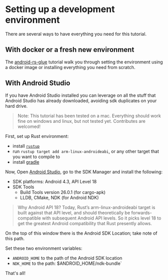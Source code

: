 # Setting up a development environment
There are several ways to have everything you need for this tutorial.

## With docker or a fresh new environment
The [android-rs-glue] tutorial walk you through setting the environment using a docker image or
installing everything you need from scratch.

[android-rs-glue]: https://github.com/tomaka/android-rs-glue

## With Android Studio

If you have Android Studio installed you can leverage on all the stuff
that Android Studio has already downloaded, avoiding sdk duplicates on your hard drive.

> Note: This tutorial has been tested on a mac. Everything should work fine on windows and linux,
but not tested yet. Contributes are welcomed!


First, set up Rust environment:
- install [`rustup`](http://rustup.rs)
- run `rustup target add arm-linux-androideabi`, or any other target that you want to compile to
- install [gradle](https://gradle.org/install/)

Now, Open [Android Studio], go to the SDK Manager and install the following:
- SDK platforms: Android 4.3, API Level 18
- SDK Tools
   - Build Tools version 26.0.1 (for cargo-apk)
   - LLDB, CMake, NDK (for Android NDK)

> Why Android API 18? Today, Rust’s arm-linux-androideabi target is built against
that API level, and should theoretically be forwards-compatible with subsequent
Android API levels. So it picks level 18 to get the greatest Android
compatibility that Rust presently allows.

On the top of this window there is the Android SDK Location; take note of this path.

Set these two environment variables:
 - `ANDROID_HOME` to the path of the Android SDK location
 - `NDK_HOME` to the path: $ANDROID_HOME/ndk-bundle`

That's all!

[Android Studio]:https://developer.android.com/studio/index.html
